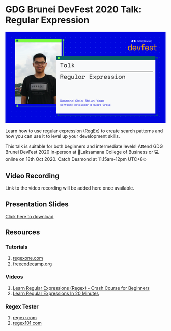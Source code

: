 # GDG Brunei DevFest 2020 Talk: Regular Expression

![Regular Expression Talk by Desmond Chin](./cover.png)

Learn how to use regular expression (RegEx) to create search patterns and how you can use it to level up your development skills.

This talk is suitable for both beginners and intermediate levels! Attend GDG Brunei DevFest 2020 in-person at 📍Laksamana College of Business or 💻online on 18th Oct 2020. Catch Desmond at 11.15am-12pm UTC+8⏱

## Video Recording

Link to the video recording will be added here once available.

## Presentation Slides

[Click here to download](./Regex_Presentation.pdf)

## Resources

### Tutorials

1. [regexone.com](https://regexone.com)
1. [freecodecamp.org](https://www.freecodecamp.org/learn/javascript-algorithms-and-data-structures/regular-expressions/)

### Videos

1. [Learn Regular Expressions (Regex) - Crash Course for Beginners](https://www.youtube.com/watch?v=ZfQFUJhPqMM)
1. [Learn Regular Expressions In 20 Minutes](https://www.youtube.com/watch?v=rhzKDrUiJVk)

### Regex Tester

1. [regexr.com](https://regexr.com)
1. [regex101.com](https://regex101.com)